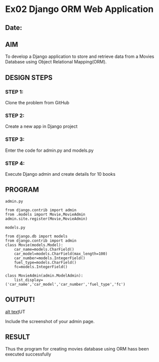 # Ex02 Django ORM Web Application
## Date: 

## AIM
To develop a Django application to store and retrieve data from a Movies Database using Object Relational Mapping(ORM).




## DESIGN STEPS

### STEP 1:
Clone the problem from GitHub

### STEP 2:
Create a new app in Django project

### STEP 3:
Enter the code for admin.py and models.py

### STEP 4:
Execute Django admin and create details for 10 books

## PROGRAM
~~~
admin.py

from django.contrib import admin
from .models import Movie,MovieAdmin
admin.site.register(Movie,MovieAdmin)

models.py

from django.db import models
from django.contrib import admin
class Movie(models.Model):
    car_name=models.CharField()
    car_model=models.CharField(max_length=100)
    car_number=models.IntegerField()
    fuel_type=models.CharField()
    fc=models.IntegerField()

class MovieAdmin(admin.ModelAdmin):
    list_display=('car_name','car_model','car_number','fuel_type','fc')

~~~
## OUTPUT!
[alt text](<Screenshot 2025-09-18 225251.png>)UT

Include the screenshot of your admin page.


## RESULT
Thus the program for creating movies database using ORM hass been executed successfully
